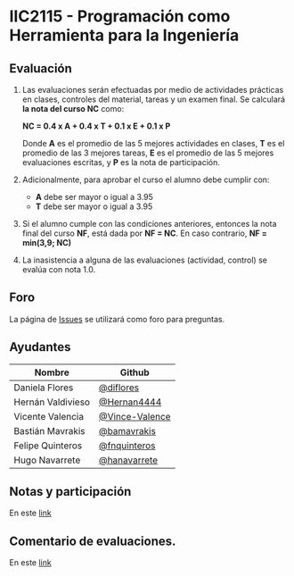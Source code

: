 ﻿
# IIC2115 - Programación como Herramienta para la Ingeniería


## Evaluación

1. Las evaluaciones serán efectuadas por medio de actividades prácticas en clases, 
controles del material, tareas y un examen final. Se calculará **la nota del curso NC** como:

    **NC = 0.4 x A + 0.4 x T + 0.1 x E + 0.1 x P**

    Donde **A** es el promedio de las 5 mejores actividades en clases, **T** es el promedio de las 3 mejores tareas, **E** es el promedio de las 5 mejores evaluaciones escritas, y **P** es la nota de participación.

1.  Adicionalmente, para aprobar el curso el alumno debe cumplir con:
    - **A** debe ser mayor o igual a 3.95
    - **T** debe ser mayor o igual a 3.95
1. Si el alumno cumple con las condiciones anteriores, entonces la nota final del curso **NF**, está dada por **NF = NC**. En caso contrario, **NF = min(3,9; NC)**
1. La inasistencia a alguna de las evaluaciones (actividad, control) se evalúa con nota 1.0.

## Foro

La página de [Issues](../../issues) se utilizará como foro para preguntas.


## Ayudantes

| Nombre | Github |
| ------ | ------ |
| Daniela Flores| [@diflores](https://github.com/diflores) |
| Hernán Valdivieso| [@Hernan4444](https://github.com/Hernan4444) |
| Vicente Valencia | [@Vince-Valence](https://github.com/Vince-Valence) |
| Bastián Mavrakis| [@bamavrakis](https://github.com/bamavrakis) |
| Felipe Quinteros| [@fnquinteros](https://github.com/fnquinteros) |
| Hugo Navarrete | [@hanavarrete](https://github.com/hanavarrete) |

## Notas y participación
 
En este [link](https://docs.google.com/a/uc.cl/spreadsheets/d/1Snp5MAS34kWscNpPXS5IF_kcR7MencSWNF-zYSHgflE/edit?usp=sharing)

## Comentario de evaluaciones.

En este [link](https://goo.gl/forms/SovGD3zC8uoanxqz1)
